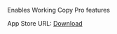 Enables Working Copy Pro features

App Store URL: [Download](https://apps.apple.com/app/working-copy-git-client/id896694807)

